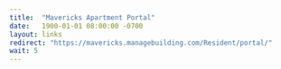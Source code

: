 ```yaml
---
title:  "Mavericks Apartment Portal"
date:   1900-01-01 08:00:00 -0700
layout: links
redirect: "https://mavericks.managebuilding.com/Resident/portal/"
wait: 5
---
```


